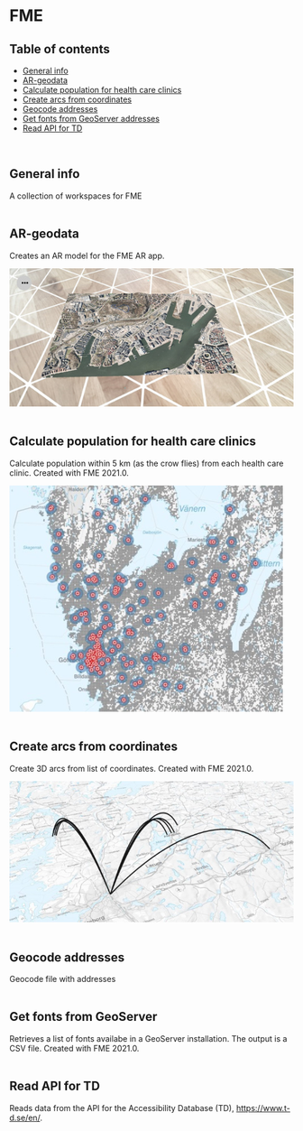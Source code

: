 # FME

## Table of contents
* [General info](#general-info)
* [AR-geodata](#AR-geodata)
* [Calculate population for health care clinics](#Calculate-population-for-health-care-clinics)
* [Create arcs from coordinates](#Create-arcs-from-coordinates)
* [Geocode addresses](#Geocode-addresses)
* [Get fonts from GeoServer addresses](#Get-fonts-from-GeoServer)
* [Read API for TD](#Read-API-for-TD)

<br/>

## General info
A collection of workspaces for FME
<br/><br/>

## AR-geodata
Creates an AR model for the FME AR app.

![AR model](https://github.com/magnusnil/FME/blob/main/AR-geodata_result.jpg)
<br/><br/>

## Calculate population for health care clinics
Calculate population within 5 km (as the crow flies) from each health care clinic. Created with FME 2021.0.

![Population](https://github.com/magnusnil/FME/blob/main/Calculate_population_for_health_care_clinics.JPG)
<br/><br/>

## Create arcs from coordinates
Create 3D arcs from list of coordinates. Created with FME 2021.0.

![Arcs](https://github.com/magnusnil/FME/blob/main/Create%20arcs%20from%20coordinates.jpg)
<br/><br/>


## Geocode addresses
Geocode file with addresses
<br/><br/>

## Get fonts from GeoServer
Retrieves a list of fonts availabe in a GeoServer installation. The output is a CSV file. Created with FME 2021.0.
<br/><br/>

## Read API for TD
Reads data from the API for the Accessibility Database (TD), https://www.t-d.se/en/.
